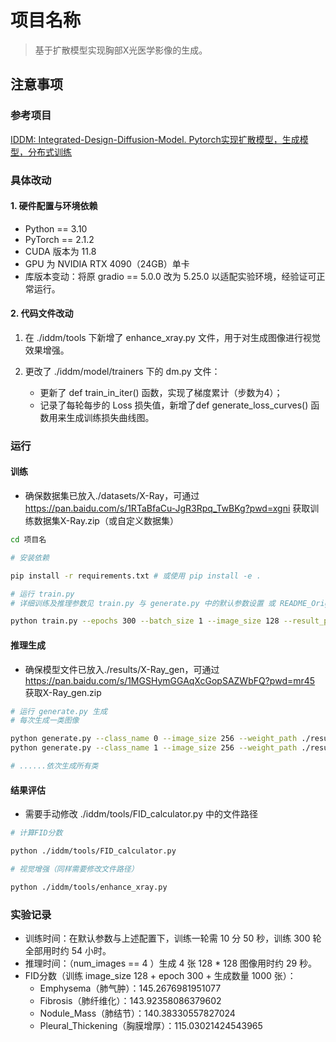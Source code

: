 # 项目名称
  
> 基于扩散模型实现胸部X光医学影像的生成。

## 注意事项

### 参考项目
[IDDM: Integrated-Design-Diffusion-Model. Pytorch实现扩散模型，生成模型，分布式训练](https://github.com/chairc/Integrated-Design-Diffusion-Model)

### 具体改动
#### 1. 硬件配置与环境依赖
- Python == 3.10  
- PyTorch == 2.1.2
- CUDA 版本为 11.8
- GPU 为 NVIDIA RTX 4090（24GB）单卡
- 库版本变动：将原 gradio \== 5.0.0 改为 5.25.0 以适配实验环境，经验证可正常运行。
#### 2. 代码文件改动
1. 在 ./iddm/tools 下新增了 enhance_xray.py 文件，用于对生成图像进行视觉效果增强。

2. 更改了 ./iddm/model/trainers 下的 dm.py 文件：
	- 更新了 def train_in_iter() 函数，实现了梯度累计（步数为4）；
	- 记录了每轮每步的 Loss 损失值，新增了def generate_loss_curves() 函数用来生成训练损失曲线图。
### 运行
#### 训练
- 确保数据集已放入./datasets/X-Ray，可通过 https://pan.baidu.com/s/1RTaBfaCu-JgR3Rpq_TwBKg?pwd=xgni 获取训练数据集X-Ray.zip（或自定义数据集）
```bash
cd 项目名

# 安装依赖

pip install -r requirements.txt # 或使用 pip install -e .

# 运行 train.py
# 详细训练及推理参数见 train.py 与 generate.py 中的默认参数设置 或 README_Original.md

python train.py --epochs 300 --batch_size 1 --image_size 128 --result_path ./results
```
#### 推理生成
- 确保模型文件已放入./results/X-Ray_gen，可通过 https://pan.baidu.com/s/1MGSHymGGAqXcGopSAZWbFQ?pwd=mr45 获取X-Ray_gen.zip
```bash
# 运行 generate.py 生成
# 每次生成一类图像

python generate.py --class_name 0 --image_size 256 --weight_path ./results/X-Ray_gen/ckpt_last.pt --result_path ./results/X-Ray_gen/Emphysema
python generate.py --class_name 1 --image_size 256 --weight_path ./results/X-Ray_gen/ckpt_last.pt --result_path ./results/X-Ray_gen/Fibrosis

# ......依次生成所有类
```
#### 结果评估
- 需要手动修改 ./iddm/tools/FID_calculator.py 中的文件路径
```bash
# 计算FID分数

python ./iddm/tools/FID_calculator.py

# 视觉增强（同样需要修改文件路径）

python ./iddm/tools/enhance_xray.py
```
### 实验记录

- 训练时间：在默认参数与上述配置下，训练一轮需 10 分 50 秒，训练 300 轮全部用时约 54 小时。
- 推理时间：（num_images == 4 ）生成 4 张 128 * 128 图像用时约 29 秒。
- FID分数（训练 image_size 128 + epoch 300 + 生成数量 1000 张）：
	- Emphysema（肺气肿）：145.2676981951077
	- Fibrosis（肺纤维化）：143.92358086379602
	- Nodule_Mass（肺结节）：140.38330557827024
	- Pleural_Thickening（胸膜增厚）：115.03021424543965
